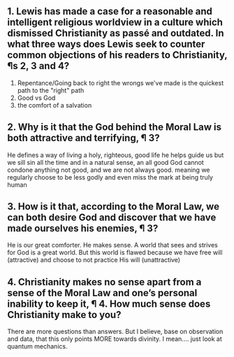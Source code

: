 ## 1. Lewis has made a case for a reasonable and intelligent religious worldview in a culture which dismissed Christianity as passé and outdated. In what three ways does Lewis seek to counter common objections of his readers to Christianity, ¶s 2, 3 and 4? 
1. Repentance/Going back to right the wrongs we've made is the quickest path to the "right" path
2. Good vs God
3. the comfort of a salvation
## 2. Why is it that the God behind the Moral Law is both attractive and terrifying, ¶ 3? 
He defines a way of living a holy, righteous, good life
he helps guide us
but we sill sin all the time and in a natural sense, an all good God cannot condone anything not good, and we are not always good. meaning we regularly choose to be less godly and even miss the mark at being truly human
## 3. How is it that, according to the Moral Law, we can both desire God and discover that we have made ourselves his enemies, ¶ 3? 
He is our great comforter. He makes sense. A world that sees and strives for God is a great world. But this world is flawed because we have free will (attractive) and choose to not practice His will (unattractive)
## 4. Christianity makes no sense apart from a sense of the Moral Law and one’s personal inability to keep it, ¶ 4. How much sense does Christianity make to you?
There are more questions than answers. But I believe, base on observation and data, that this only points MORE towards divinity.
I mean.... just look at quantum mechanics.